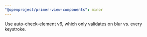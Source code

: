 ```yaml
---
"@openproject/primer-view-components": minor
---
```


Use auto-check-element v6, which only validates on blur vs. every keystroke.
